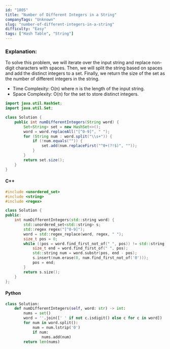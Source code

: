 ```yaml
---
id: "1805"
title: "Number of Different Integers in a String"
companyTags: "Unknown"
slug: "number-of-different-integers-in-a-string"
difficulty: "Easy"
tags: ["Hash Table", "String"]
---
```


### Explanation:
To solve this problem, we will iterate over the input string and replace non-digit characters with spaces. Then, we will split the string based on spaces and add the distinct integers to a set. Finally, we return the size of the set as the number of different integers in the string.

- Time Complexity: O(n) where n is the length of the input string.
- Space Complexity: O(n) for the set to store distinct integers.

```java
import java.util.HashSet;
import java.util.Set;

class Solution {
    public int numDifferentIntegers(String word) {
        Set<String> set = new HashSet<>();
        word = word.replaceAll("[^0-9]", " ");
        for (String num : word.split("\\s+")) {
            if (!num.equals("")) {
                set.add(num.replaceFirst("^0+(?!$)", ""));
            }
        }
        return set.size();
    }
}
```

#### C++
```cpp
#include <unordered_set>
#include <string>
#include <regex>

class Solution {
public:
    int numDifferentIntegers(std::string word) {
        std::unordered_set<std::string> s;
        std::regex regex("[^0-9]");
        word = std::regex_replace(word, regex, " ");
        size_t pos = 0;
        while ((pos = word.find_first_not_of(" ", pos)) != std::string::npos) {
            size_t end = word.find_first_of(" ", pos);
            std::string num = word.substr(pos, end - pos);
            s.insert(num.erase(0, num.find_first_not_of('0')));
            pos = end;
        }
        return s.size();
    }
};
```

#### Python
```python
class Solution:
    def numDifferentIntegers(self, word: str) -> int:
        nums = set()
        word = ''.join([' ' if not c.isdigit() else c for c in word])
        for num in word.split():
            num = num.lstrip('0')
            if num:
                nums.add(num)
        return len(nums)
```